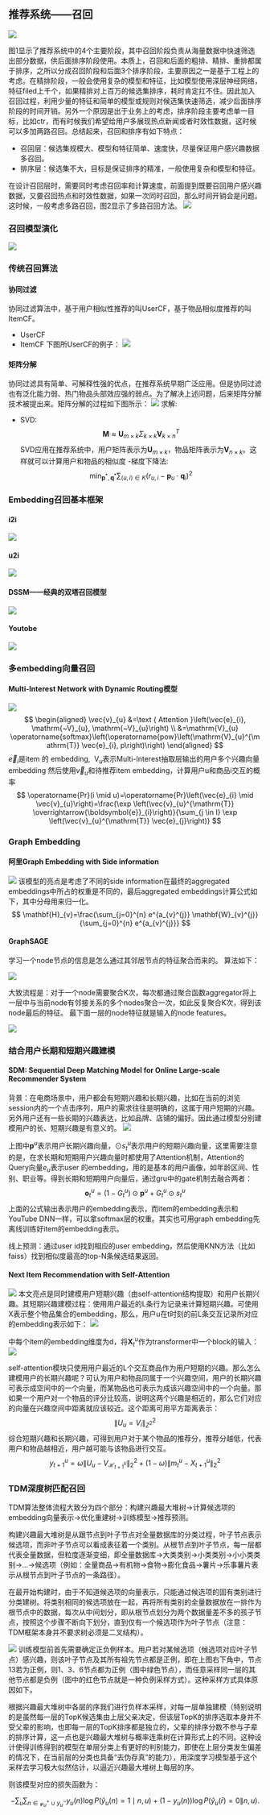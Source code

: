 <head>
    <script src="https://cdn.mathjax.org/mathjax/latest/MathJax.js?config=TeX-AMS-MML_HTMLorMML" type="text/javascript"></script>
    <script type="text/x-mathjax-config">
    	MathJax.Hub.Config({tex2jax: {
             inlineMath: [['$','$']],
             displayMath: [["\\(","\\)"],["\\[","\\]"]],
             processEscapes: true
           }
         });
    </script>
</head>


## 推荐系统——召回

![](images/2021-09-15-15-59-35.png)

图1显示了推荐系统中的4个主要阶段，其中召回阶段负责从海量数据中快速筛选出部分数据，供后面排序阶段使用。本质上，召回和后面的粗排、精排、重排都属于排序，之所以分成召回阶段和后面3个排序阶段，主要原因之一是基于工程上的考虑。在精排阶段，一般会使用复杂的模型和特征，比如模型使用深层神经网络，特征filed上千个，如果精排对上百万的候选集排序，耗时肯定扛不住。因此加入召回过程，利用少量的特征和简单的模型或规则对候选集快速筛选，减少后面排序阶段的时间开销。另外一个原因是出于业务上的考虑，排序阶段主要考虑单一目标，比如ctr，而有时候我们希望给用户多展现热点新闻或者时效性数据，这时候可以多加两路召回。总结起来，召回和排序有如下特点：
- 召回层：候选集规模大、模型和特征简单、速度快，尽量保证用户感兴趣数据多召回。
- 排序层：候选集不大，目标是保证排序的精准，一般使用复杂和模型和特征。

在设计召回层时，需要同时考虑召回率和计算速度，前面提到既要召回用户感兴趣数据，又要召回热点和时效性数据，如果一次同时召回，那么时间开销会是问题。这时候，一般考虑多路召回，图2显示了多路召回方法。
![](images/2021-09-15-16-00-57.png)


### 召回模型演化
![](images/2021-09-15-16-06-53.png)

### 传统召回算法

#### 协同过滤
协同过滤算法中，基于用户相似性推荐的叫UserCF，基于物品相似度推荐的叫ItemCF。
- UserCF
- ItemCF
下图所UserCF的例子：
![](images/2021-09-15-16-12-54.png)

#### 矩阵分解
协同过滤具有简单、可解释性强的优点，在推荐系统早期广泛应用。但是协同过滤也有泛化能力弱、热门物品头部效应强的弱点。为了解决上述问题，后来矩阵分解技术被提出来。矩阵分解的过程如下图所示：
![](images/2021-09-15-16-15-13.png)
求解:
- SVD:
$$
\mathbf{M} \approx \mathbf{U}_{m \times k} \Sigma_{k \times k} \mathbf{V}_{k \times n}^{T}
$$
SVD应用在推荐系统中，用户矩阵表示为$\mathbf{U}_{m \times k}$，物品矩阵表示为$\mathbf{V}_{n \times k}$。这样就可以计算用户和物品的相似度
-梯度下降法:
$$
\min _{\mathbf{p}^{*}, \mathbf{q}^{*}} \sum_{(u, i) \in K}\left(r_{u, i}-\mathbf{p}_{u} \cdot \mathbf{q}_{i}\right)^{2}
$$

### Embedding召回基本框架

#### i2i
![](images/2021-09-15-16-23-59.png)

#### u2i
![](images/2021-09-15-16-24-26.png)

#### DSSM——经典的双塔召回模型
![](images/2021-09-15-16-39-59.png)

#### Youtobe
![](images/2021-09-15-16-43-04.png)

### 多embedding向量召回

#### Multi-Interest Network with Dynamic Routing模型
![](images/2021-09-15-17-00-19.png)
$$
\begin{aligned}
\vec{v}_{u} &=\text { Attention }\left(\vec{e}_{i}, \mathrm{~V}_{u}, \mathrm{~V}_{u}\right) \\
&=\mathrm{V}_{u} \operatorname{softmax}\left(\operatorname{pow}\left(\mathrm{V}_{u}^{\mathrm{T}} \vec{e}_{i}, p\right)\right)
\end{aligned}
$$
$\vec{e}_{i}$是item 的 embedding, $\mathrm{~V}_{u}$表示Multi-Interest抽取层输出的用户多个兴趣向量embedding
然后使用$\vec{v}_{u}$和待推荐item embedding，计算用户u和商品i交互的概率
$$
\operatorname{Pr}(i \mid u)=\operatorname{Pr}\left(\vec{e}_{i} \mid \vec{v}_{u}\right)=\frac{\exp \left(\vec{v}_{u}^{\mathrm{T}} \overrightarrow{\boldsymbol{e}}_{i}\right)}{\sum_{j \in I} \exp \left(\vec{v}_{u}^{\mathrm{T}} \vec{e}_{j}\right)}
$$

### Graph Embedding
#### 阿里Graph Embedding with Side information
![](images/2021-09-15-19-14-23.png)
该模型的亮点是考虑了不同的side information在最终的aggregated embeddings中所占的权重是不同的，最后aggregated embeddings计算公式如下，其中分母用来归一化。
$$
\mathbf{H}_{v}=\frac{\sum_{j=0}^{n} e^{a_{v}^{j}} \mathbf{W}_{v}^{j}}{\sum_{j=0}^{n} e^{a_{v}^{j}}}
$$

#### GraphSAGE
学习一个node节点的信息是怎么通过其邻居节点的特征聚合而来的。 算法如下：

![](images/2021-09-15-19-15-55.png)

大致流程是：对于一个node需要聚合K次，每次都通过聚合函数aggregator将上一层中与当前node有邻接关系的多个nodes聚合一次，如此反复聚合K次，得到该node最后的特征。 最下面一层的node特征就是输入的node features。

![](images/2021-09-15-19-16-28.png)

###  结合用户长期和短期兴趣建模

#### SDM: Sequential Deep Matching Model for Online Large-scale Recommender System
背景：在电商场景中，用户都会有短期兴趣和长期兴趣，比如在当前的浏览session内的一个点击序列，用户的需求往往是明确的，这属于用户短期的兴趣。另外用户还有一些长期的兴趣表达，比如品牌、店铺的偏好。因此通过模型分别建模用户的长、短期兴趣是有意义的。
![](images/2021-09-15-19-23-11.png)

上图中$\boldsymbol{p}^{u}$表示用户长期兴趣向量，$\odot s_{t}^{u}$表示用户的短期兴趣向量，这里需要注意的是，在求长期和短期用户兴趣向量时都使用了Attention机制，Attention的Query向量$e_u$表示user 的embedding，用的是基本的用户画像，如年龄区间、性别、职业等。得到长期和短期用户向量后，通过gru中的gate机制去融合两者：
$$
\boldsymbol{o}_{t}^{u}=\left(1-G_{t}^{u}\right) \odot \boldsymbol{p}^{u}+G_{t}^{u} \odot s_{t}^{u}
$$
上面的公式输出表示用户的embedding表示，而item的embedding表示和YouTube DNN一样，可以拿softmax层的权重。其实也可用graph embedding先离线训练好item的embedding表示。

线上预测：通过user id找到相应的user embedding，然后使用KNN方法（比如faiss）找到相似度最高的top-N条候选结果返回。

#### Next Item Recommendation with Self-Attention
![](images/2021-09-15-19-25-32.png)
本文亮点是同时建模用户短期兴趣（由self-attention结构提取）和用户长期兴趣。其短期兴趣建模过程：使用用户最近的L条行为记录来计算短期兴趣。可使用X表示整个物品集合的embedding，那么，用户u在t时刻的前L条交互记录所对应的embedding表示如下：
![](images/2021-09-15-19-28-16.png)

中每个item的embedding维度为d，将$\bm{X}_t^u$作为transformer中一个block的输入：
![](images/2021-09-15-19-28-38.png)

self-attention模块只使用用户最近的L个交互商品作为用户短期的兴趣。那么怎么建模用户的长期兴趣呢？可认为用户和物品同属于一个兴趣空间，用户的长期兴趣可表示成空间中的一个向量，而某物品也可表示为成该兴趣空间中的一个向量。那如果一个用户对一个物品的评分比较高，说明这两个兴趣是相近的，那么它们对应的向量在兴趣空间中距离就应该较近。这个距离可用平方距离表示：
$$
\left\|U_{u}=V_{i}\right\|_{Z^{2}}^{2}
$$
综合短期兴趣和长期兴趣，可得到用户对于某个物品的推荐分，推荐分越低，代表用户和物品越相近，用户越可能与该物品进行交互。
$$
y_{t+1}^{u}=\omega\left\|U_{u}-V_{\mathcal{H}_{t+1}^{u}}\right\|_{2}^{2}+(1-\omega)\left\|m_{t}^{u}-X_{t+1}^{u}\right\|_{2}^{2}
$$

### TDM深度树匹配召回
TDM算法整体流程大致分为四个部分：构建兴趣最大堆树->计算候选项的embedding向量表示->优化重建树->训练模型->推荐预测。

构建兴趣最大堆树是从跟节点到叶子节点对全量数据库的分类过程，叶子节点表示候选项，而非叶子节点可以看成表征着一个类别。从根节点到叶子节点，每一层都代表全量数据，但粒度逐渐变细，即全量数据库->大类类别->小类类别->小小类类别->…->候选项（例如：全量商品->有机物->食物->膨化食品->薯片->乐事薯片表示从根节点到叶子节点的一条路径）。

在最开始构建时，由于不知道候选项的向量表示，只能通过候选项的固有类别进行分类建树。将类别相同的候选项放在一起，再将所有类别的全量数据放在一排作为根节点中的数据，每次从中间划分，即从根节点划分为两个数据量差不多的孩子节点，按照这个步骤不断向下划分，直到仅有一个候选项作为叶子节点（注意：TDM框架本身并不要求树必须是二叉结构）。

![](images/2021-09-15-19-40-34.png)
训练模型前首先需要确定正负例样本。用户若对某候选项（候选项对应叶子节点）感兴趣，则该叶子节点及其所有祖先节点都是正例，即在上图右下角中，节点13若为正例，则1、3、6节点都为正例（图中绿色节点），而任意采样同一层的其他节点都是负例（图中的红色节点就是一种负例采样方式）。这种采样方式具体原因如下。

根据兴趣最大堆树中各层的序我们进行负样本采样，对每一层单独建模（特别说明的是虽然每一层的TopK候选集由上层父亲决定，但该层TopK的排序选取本身并不受父辈的影响，也即每一层的TopK排序都是独立的，父辈的排序分数不参与子辈的排序计算，这一点也是兴趣最大堆树与概率连乘树在计算形式上的不同。这种设计使得训练得到的模型在单层分类上有更好的判别能力，即使在上层分类发生偏差的情况下，在当前层的分类也具备“去伪存真”的能力），用深度学习模型基于这个采样去学习极大似然估计，以逼近兴趣最大堆树上每层的序。

则该模型对应的损失函数为：

$$
-\sum_{u} \sum_{n \in \mathcal{y}_{u}^{+} \cup y_{u}^{-}} y_{u}(n) \log P\left(\hat{y}_{u}(n)=1 \mid n, u\right)+\left(1-y_{u}(n)\right) \log P\left(\hat{y}_{u}(\bar{r})=0 \|n, u\right).
$$